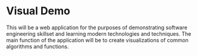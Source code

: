 # Visual Demo

This will be a web application for the purposes of demonstrating software engineering skillset and learning modern technologies and techniques.
The main function of the application will be to create visualizations of common algorithms and functions.